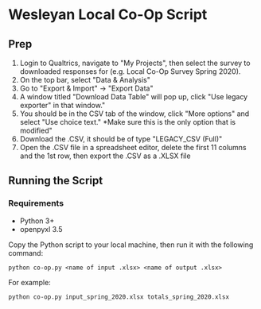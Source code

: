 # Wesleyan Local Co-Op Script

## Prep
1. Login to Qualtrics, navigate to "My Projects", then select the survey to downloaded responses for (e.g. Local Co-Op Survey Spring 2020).
2. On the top bar, select "Data & Analysis"
3. Go to "Export & Import" -> "Export Data"
4. A window titled "Download Data Table" will pop up, click "Use legacy exporter" in that window."
5. You should be in the CSV tab of the window, click "More options" and select "Use choice text." *Make sure this is the only option that is modified"
6. Download the .CSV, it should be of type "LEGACY_CSV (Full)"
7. Open the .CSV file in a spreadsheet editor, delete the first 11 columns and the 1st row, then export the .CSV as a .XLSX file

## Running the Script
### Requirements
* Python 3+
* openpyxl 3.5

Copy the Python script to your local machine, then run it with the following command:
```
python co-op.py <name of input .xlsx> <name of output .xlsx>
```
For example:
```
python co-op.py input_spring_2020.xlsx totals_spring_2020.xlsx
```
